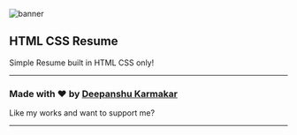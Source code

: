 ![banner](./banner.png)

## HTML CSS Resume

Simple Resume built in HTML CSS only!

---

### Made with ❤️ by [Deepanshu Karmakar][beastdeeppie-ig]

Like my works and want to support me?

---

[beastdeeppie-ig]:https://www.instagram.com/beastdeeppie/
